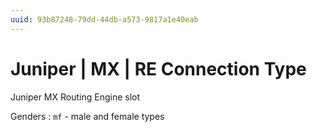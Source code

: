 ```yaml
---
uuid: 93b87248-79dd-44db-a573-9817a1e40eab
---
```

# Juniper | MX | RE Connection Type

Juniper MX Routing Engine slot

Genders
: `mf` - male and female types
